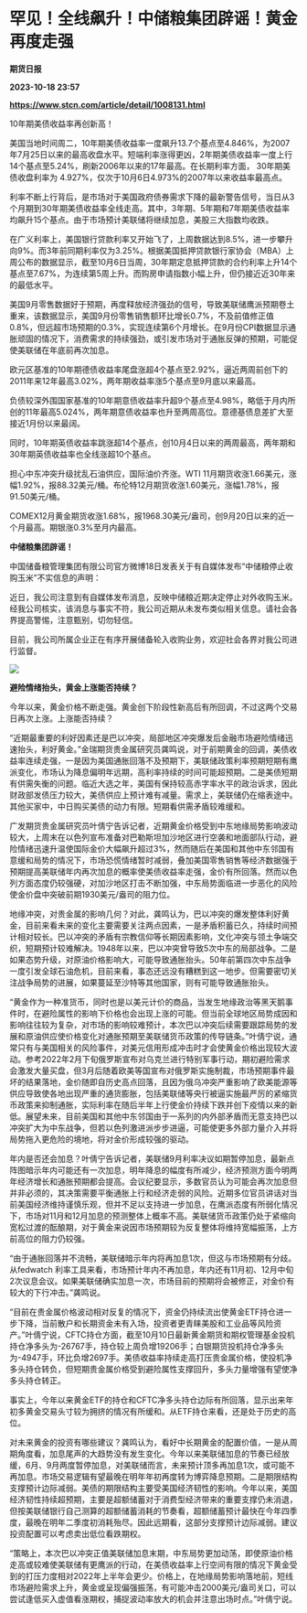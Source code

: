 # 罕见！全线飙升！中储粮集团辟谣！黄金再度走强
**期货日报**

**2023-10-18 23:57**

**https://www.stcn.com/article/detail/1008131.html**

10年期美债收益率再创新高！

美国当地时间周二，10年期美债收益率一度飙升13.7个基点至4.846%，为2007年7月25日以来的最高收盘水平。短端利率涨得更凶，2年期美债收益率一度上行14个基点至5.24%，刷新2006年以来的17年最高。在长期利率方面， 30年期美债收盘利率为 4.927%，仅次于10月6日4.973%的2007年以来收益率最高点。

利率不断上行背后，是市场对于美国政府债券需求下降的最新警告信号，当日从3个月期到30年期美债收益率全线走高。其中，3年期、5年期和7年期美债收益率均飙升15个基点。由于市场预计美联储将继续加息，美股三大指数均收跌。

在广义利率上，美国银行贷款利率又开始飞了，上周数据达到8.5%，进一步攀升向9%。而3年前同期利率仅为3.25%。根据美国抵押贷款银行家协会（MBA）上周公布的数据显示，截至10月6日当周，30年期定息抵押贷款的合约利率上升14个基点至7.67%，为连续第5周上升。而购房申请指数小幅上升，但仍接近近30年来的最低水平。

美国9月零售数据好于预期，再度释放经济强劲的信号，导致美联储鹰派预期卷土重来，该数据显示，美国9月份零售销售额环比增长0.7%，不及前值修正值0.8%，但远超市场预期的0.3%，实现连续第6个月增长。在9月份CPI数据显示通胀顽固的情况下，消费需求的持续强劲，或引发市场对于通胀反弹的预期，可能促使美联储在年底前再次加息。

欧元区基准的10年期德债收益率尾盘涨超4个基点至2.92%，逼近两周前创下的2011年来12年最高3.02%，两年期收益率涨5个基点至9月底以来最高。

负债较深外围国家基准的10年期意债收益率升超9个基点至4.98%，略低于月内所创的11年最高5.024%，两年期意债收益率也升至两周高位。意德基债息差扩大至接近1月份以来最阔。

同时，10年期英债收益率跳涨超14个基点，创10月4日以来的两周最高，两年期和30年期英债收益率也全线涨超10个基点。

担心中东冲突升级扰乱石油供应，国际油价齐涨。WTI 11月期货收涨1.66美元，涨幅1.92%，报88.32美元/桶。布伦特12月期货收涨1.60美元，涨幅1.78%，报91.50美元/桶。

COMEX12月黄金期货收涨1.68%，报1968.30美元/盎司，创9月20日以来的近一个月最高。期银涨0.3%至月内最高。

**中储粮集团辟谣！**

中国储备粮管理集团有限公司官方微博18日发表关于有自媒体发布“中储粮停止收购玉米”不实信息的声明：

近日，我公司注意到有自媒体发布消息，反映中储粮近期决定停止对外收购玉米。经我公司核实，该消息与事实不符，我公司近期从未发布类似相关信息。请社会各界提高警惕，注意甄别，切勿轻信。

目前，我公司所属企业正在有序开展储备轮入收购业务，欢迎社会各界对我公司进行监督。

![](https://mmbiz.qpic.cn/sz_mmbiz_jpg/ib8PiaWBFh89BAxYovXZQTaCbXVlmibgUa8xTCowMXqgylqQOZO7jcS8Q8gyTC33gCCNCLP6Wyqg3XuA7kFsHZm4g/640?wx_fmt=jpeg)

**避险情绪抬头，黄金上涨能否持续？**

今年以来，黄金价格不断走强。黄金创下阶段性新高后有所回调，不过这两个交易日再次上涨。上涨能否持续？

“近期最重要的利好因素还是巴以冲突，局部地区冲突爆发后金融市场避险情绪迅速抬头，利好黄金。”金瑞期货贵金属研究员龚鸣说，对于前期黄金的回调，美债收益率连续走强，一是因为美国通胀回落不及预期下，美联储政策利率预期短期有鹰派变化，市场认为降息偏明年远期，高利率持续的时间可能超预期。二是美债短期有供需失衡的问题。临近大选之年，美国有保持较高赤字率水平的政治诉求，因此财政部发债压力较大，美债供应上预计难有减量。需求上，美联储仍在缩表途中。其他买家中，中日购买美债的动力有限。短期看供需矛盾较难缓和。

广发期货贵金属研究员叶倩宁告诉记者，近期黄金价格受到中东地缘局势影响波动较大，上周末在以色列宣布准备对巴勒斯坦加沙地区进行空袭和地面部队行动，避险情绪迅速升温使国际金价大幅飙升超过3%，然而随后在美国和其他中东邻国有意缓和局势的情况下，市场恐慌情绪暂时减弱，叠加美国零售销售等经济数据强于预期提高美联储年内再次加息的概率使美债收益率走强，金价有所回落。然而以色列方面态度仍较强硬，对加沙地区打击不断加强，中东局势面临进一步恶化的风险使金价盘中突破前期1930美元/盎司的阻力位。

地缘冲突，对贵金属的影响几何？对此，龚鸣认为，巴以冲突的爆发整体利好黄金，目前来看未来的变化主要需要关注两点因素，一是矛盾积蓄已久，持续时间预计相对较长。巴以冲突的矛盾有宗教信仰等长期因素影响，文化冲突与领土争端交织，短期预计较难解决。1948年以来，巴以冲突曾导致5次中东的局部战争。二是如果态势升级，对原油价格影响大，可能导致通胀抬头。50年前第四次中东战争一度引发全球石油危机，目前来看，事态还远没有糟糕到这一地步。但需要密切关注战争局势的进展，如果蔓延至沙特等其他国家，则有可能导致通胀抬头。

“黄金作为一种准货币，同时也是以美元计价的商品，当发生地缘政治等黑天鹅事件时，在避险属性的影响下价格也会出现上涨的可能。但当前全球地区局势成因和影响往往较为复杂，对市场的影响较难预计，本次巴以冲突后续需要跟踪局势的发展和原油供应使价格变化对通胀预期至美联储货币政策的传导链条。”叶倩宁说，通常只有与美国相关的风险事件，对美元信用形成冲击时才会使黄金价格出现较大波动。参考2022年2月下旬俄罗斯宣布对乌克兰进行特别军事行动，期初避险需求会激发大量买盘，但3月后随着欧美等国宣布对俄罗斯实施制裁，市场预期事件最坏的结果落地，金价随即自历史高点回落，且因为俄乌冲突严重影响了欧美能源等供应导致使各地出现严重的通货膨胀，包括美联储等央行被逼实施最严厉的紧缩货币政策来抑制通胀，实际利率在随后半年上行使金价持续下跌并创下疫情以来的新低。展望未来，目前美国和其他中东邻国由于一系列的内外部矛盾而无意支持巴以冲突扩大为中东战争，但若以色列激进派步步进逼，可能使更多外部力量介入并将局势拖入更危险的境地，将对金价形成较强的驱动。

年内是否还会加息？叶倩宁告诉记者，美联储9月利率决议如期暂停加息，最新点阵图暗示年内可能还有一次加息，明年降息的幅度有所减少，经济预测方面今明两年经济增长和通胀预期都会提高。会议纪要显示，多数官员认为可能会再次加息但并非必须的，其决策需要平衡通胀上行和经济走弱的风险。近期多位官员讲话对当前美国经济维持谨慎乐观，但并不足以支持进一步加息，在鹰派态度有所弱化情况下，市场对11月和12月加息的预测整体上概率不高。美联储货币政策仍处于紧缩向宽松过渡的酝酿期，对于黄金来说因市场预期较为反复整体将维持宽幅振荡，上方前高位的阻力仍较强。

“由于通胀回落并不流畅，美联储暗示年内将再加息1次，但这与市场预期有分歧。从fedwatch 利率工具来看，市场预计年内不再加息，年内还有11月初、12月中旬2次议息会议。如果美联储确实加息一次，市场目前的预期将会被修正，对金价有较大的下行冲击。”龚鸣说。

“目前在贵金属价格波动相对反复的情况下，资金仍持续流出使黄金ETF持仓进一步下降，当前散户和长期资金未有入场，投资者更青睐美股和工业品等风险资产。”叶倩宁说，CFTC持仓方面，截至10月10日最新黄金期货和期权管理基金投机持仓净多头为-26767手，持仓较上周负增19206手；白银期货投机持仓净多头为-4947手，环比负增2697手。美债收益率持续走高打压贵金属价格，使投机净多头持仓转负，但短期贵金属价格受到避险属性支撑回升，多头力量增强有望使净多头持仓转正。

事实上，今年以来黄金ETF的持仓和CFTC净多头持仓边际有所回落，显示出来年初多黄金交易头寸较为拥挤的情况有所缓和。从ETF持仓来看，还是处于历史的高位。

对未来黄金的投资有哪些建议？龚鸣认为，看好中长期黄金的配置价值，一是从周期角度看，加息尾声的大趋势没有发生变化。今年以来美联储加息的节奏已经放缓，6月、9月两度暂停加息，对美联储而言，未来预计顶多再加息1次，或可能不再加息。市场交易逻辑有望最晚在明年年初再度转为博弈降息预期。二是期限结构支撑预计边际减弱。美债的期限结构主要受美国经济韧性的影响。今年以来，美国经济韧性持续超预期，主要是超额储蓄对于消费型经济带来的重要支撑仍未消退，但按美联储银行自己测算的超额储蓄消耗的节奏看，超额储蓄预计最快在今年四季度，最晚在明年二季度初消耗殆尽。因此远期看，这部分支撑预计边际减弱。建议投资配置可以考虑卖出低位看跌期权。

“策略上，本次巴以冲突正值美联储加息末期，中东局势更加动荡，即使原油价格走高或较难使美联储有更鹰派的行动，在美债收益率上行空间有限的情况下黄金受到的打压力度相对2022年上半年会更少。价格上，在地缘局势影响落地前，短线市场避险需求上升，黄金或呈现偏强振荡，有可能冲击2000美元/盎司关口，可以尝试逢低买入虚值看涨期权，捕捉波动率放大的机会并注意出场时点。”叶倩宁说。